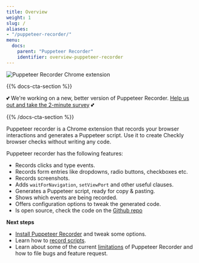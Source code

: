 ```yaml
---
title: Overview
weight: 1
slug: /
aliases:
- "/puppeteer-recorder/"
menu:
  docs:
    parent: "Puppeteer Recorder"
    identifier: overview-puppeteer-recorder
---
```


![Puppeteer Recorder Chrome extension](/docs/images/browser-checks/puppeteer-recorder_1400.png)


{{% docs-cta-section %}}

💕 We're working on a new, better version of Puppeteer Recorder. [Help us out and take the 2-minute survey](https://surveys.hotjar.com/s?siteId=717179&surveyId=137462) 💕

{{% /docs-cta-section %}}

Puppeteer recorder is a Chrome extension that records your browser interactions and generates a Puppeteer script. 
Use it to create Checkly browser checks without writing any code.
  
Puppeteer recorder has the following features:

- Records clicks and type events.
- Records form entries like dropdowns, radio buttons, checkboxes etc.
- Records screenshots.
- Adds `waitForNavigation`, `setViewPort` and other useful clauses.
- Generates a Puppeteer script, ready for copy & pasting. 
- Shows which events are being recorded.
- Offers configuration options to tweak the generated code.
- Is open source, check the code on the [Github repo](https://github.com/checkly/puppeteer-recorder)

**Next steps**

- [Install Puppeteer Recorder](/docs/puppeteer-recorder/installation/) and tweak some options.
- Learn how to [record scripts](/docs/puppeteer-recorder/basic-usage/).
- Learn about some of the current [limitations](/docs/puppeteer-recorder/development/) of Puppeteer Recorder and how to file bugs and feature request.
